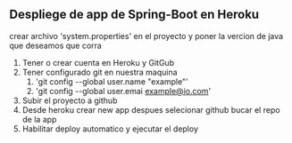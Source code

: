 ## Despliege de app de Spring-Boot en Heroku

crear archivo 'system.properties' en el proyecto 
y poner la vercion de java que deseamos que corra 


1. Tener o crear cuenta en Heroku y GitGub
2. Tener configurado git en nuestra maquina
   1. 'git config --global user.name "example"'
   2. 'git config --global user.emai example@io.com'
3. Subir el proyecto a github 
4. Desde heroku crear new app despues selecionar github bucar el repo de la app
5. Habilitar deploy automatico y ejecutar el deploy